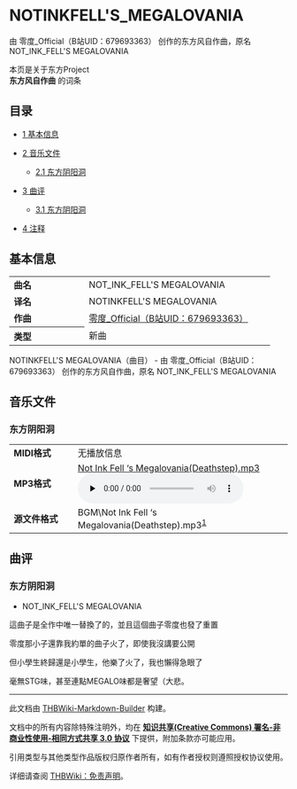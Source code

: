 # NOTINKFELL'S_MEGALOVANIA

<!-- source html: G:\repos\THBWiki-Markdown-Builder\THBWikiMarkdown\Temp\main\5\50\ns0%3ANOTINKFELL%27S_MEGALOVANIA.html -->

由 零度_Official（B站UID：679693363） 创作的东方风自作曲，原名 NOT_INK_FELL'S MEGALOVANIA

本页是关于东方Project  
 **东方风自作曲** 的词条
## 目录

- [1 基本信息](#基本信息)
- [2 音乐文件](#音乐文件)

  - [2.1 东方阴阳洞](#东方阴阳洞)



- [3 曲评](#曲评)

  - [3.1 东方阴阳洞](#东方阴阳洞_2)



- [4 注释](#注释)




## 基本信息

<table><tbody><tr><td style="width:120px"><b>曲名</b></td><td style="width:320px">NOT_INK_FELL'S MEGALOVANIA</td></tr><tr><td><b>译名</b></td><td>NOTINKFELL&#39;S MEGALOVANIA</td></tr><tr><td><b>作曲</b></td><td><a href="/index.php?title=%E9%9B%B6%E5%BA%A6_Official&amp;action=edit&amp;redlink=1" class="new" title="零度 Official（页面不存在）" unred="">零度_Official（B站UID：679693363）</a></td></tr><tr><th style="text-align: left;"><b>类型</b></th><td>新曲</td></tr></tbody></table>

NOTINKFELL'S MEGALOVANIA（曲目） - 由 零度_Official（B站UID：679693363） 创作的东方风自作曲，原名 NOT_INK_FELL'S MEGALOVANIA
## 音乐文件
### 东方阴阳洞

<table><tbody><tr class="mw-empty-elt"></tr><tr><td width="100"><b>MIDI格式</b></td><td>无播放信息</td></tr><tr><td><b>MP3格式</b></td><td><a href="./文件-Not_Ink_Fell_‘s_Megalovania(Deathstep).mp3.md" title="文件:Not Ink Fell ‘s Megalovania(Deathstep).mp3">Not Ink Fell ‘s Megalovania(Deathstep).mp3</a><br><audio src="https://upload.thwiki.cc/0/03/Not_Ink_Fell_%E2%80%98s_Megalovania%28Deathstep%29.mp3" loop="" controls="" preload="none"></audio></td></tr><tr><td><b>源文件格式</b></td><td>BGM\Not Ink Fell ‘s Megalovania(Deathstep).mp3<sup id="cite_ref-1" class="reference"><a href="#cite_note-1">1</a></sup></td></tr></tbody></table>


## 曲评
### 东方阴阳洞
- NOT_INK_FELL'S MEGALOVANIA

  
這曲子是全作中唯一替換了的，並且這個曲子零度也發了重置  

零度那小子還靠我約單的曲子火了，即使我沒講要公開  

但小學生終歸還是小學生，他樂了火了，我也懶得急眼了  

毫無STG味，甚至連點MEGALO味都是奢望（大悲。  

  


[^cite_note-1]: 原文件名如此





---

此文档由 [THBWiki-Markdown-Builder](https://github.com/Delsin-Yu/THBWiki-Markdown-Builder) 构建。

文档中的所有内容除特殊注明外，均在 [**知识共享(Creative Commons) 署名-非商业性使用-相同方式共享 3.0 协议**](https://creativecommons.org/licenses/by-sa/3.0/deed.zh-hans) 下提供，附加条款亦可能应用。

引用类型与其他类型作品版权归原作者所有，如有作者授权则遵照授权协议使用。

详细请查阅 [THBWiki：免责声明](https://thbwiki.cc/THBWiki:%E5%85%8D%E8%B4%A3%E5%A3%B0%E6%98%8E)。

